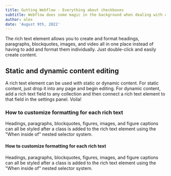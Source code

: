 ```yaml
---
title: Gutting Webflow - Everything about checkboxes
subtitle: Webflow does some magic in the background when dealing with checkboxes. Let's uncover it.
author: alex
date: 'August 9th, 2022'
---
```


The rich text element allows you to create and format headings, paragraphs, blockquotes, images, and video all in one place instead of having to add and format them individually. Just double-click and easily create content.

## Static and dynamic content editing

A rich text element can be used with static or dynamic content. For static content, just drop it into any page and begin editing. For dynamic content, add a rich text field to any collection and then connect a rich text element to that field in the settings panel. Voila!

### How to customize formatting for each rich text

Headings, paragraphs, blockquotes, figures, images, and figure captions can all be styled after a class is added to the rich text element using the "When inside of" nested selector system.

#### How to customize formatting for each rich text

Headings, paragraphs, blockquotes, figures, images, and figure captions can all be styled after a class is added to the rich text element using the "When inside of" nested selector system.

‍
